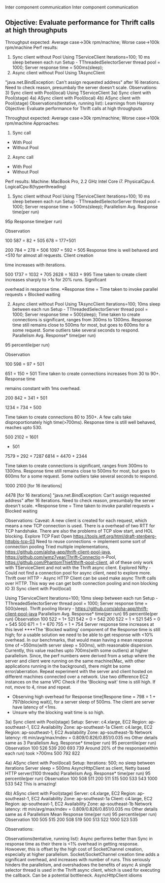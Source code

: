 Inter component communication
Inter component communication
## Objective: Evaluate performance for Thrift calls at high throughputs
Throughput expected: Average case->30k rpm/machine; Worse case->100k rpm/machine
Perf results:
1) Sync client without Pool
Using TServiceClient
Iterations=100; 10 ms sleep between each run
Setup - TThreadedSelectorServer thread pool = 1000; Server response time = 500ms(sleep);
2) Async client without Pool
Using TAsyncClient

"java.net.BindException: Can't assign requested address" after 16 iterations. Need to check reason, presumbaly the
server doesn't scale.
Observations:
3) Sync client with Pool(local)
Using TServiceClient
3a) Sync client with Pool(stage)
4a) ASync client with Pool(local)
4b) ASync client with Pool(stage)
Observations(tentative, running list):
Learnings from Haproxy
Objective: Evaluate performance for Thrift calls at high throughputs

Throughput expected: Average case->30k rpm/machine; Worse case->100k rpm/machine
Approaches:
1. Sync call
* With Pool
* Without Pool
2. Async call
* With Pool
* Without Pool

Perf results:
Machine: MacBook Pro, 2.2 GHz Intel Core i7. PhysicalCpu:4. LogicalCpu:8(hyperthreading)
1) Sync client without Pool
Using TServiceClient
Iterations=100; 10 ms sleep between each run
Setup - TThreadedSelectorServer thread pool = 1000; Server response time = 500ms(sleep);
Parallelism Avg. Response
time(per run)

95p Response
time(per run)

Observation

100 587 = 82 + 505 678 = 177+501

200 784 = 278 + 506 1097 = 592 + 505 Response time is well behaved and <510 for almost all requests. Client creation

time increases with iterations.

500 1737 = 1032 + 705 2628 = 1633 + 995 Time taken to create client increases sharply to >1s for 20% runs. Significant

overhead in response time.
*Response time = Time taken to invoke parallel requests + Blocked waiting

2) Async client without Pool
Using TAsyncClient
Iterations=100; 10ms sleep between each run
Setup - TThreadedSelectorServer thread pool = 1000; Server response time = 500(sleep);
Time taken to create connections is significant, ranges from 300ms to 1300ms. Response time still remains close to 500ms for most, but goes to
600ms for a some request. Some outliers take several seconds to respond.
Parallelism Avg.
Response*
time(per
run)

95
percentile(per
run)

Observation

100 598 = 97 +
501

651 = 150 + 501 Time taken to create connections increases from 30 to 90+. Response time

remains constant with 1ms overhead.

200 842 = 341 +
501

1234 = 734 +
500

Time taken to create connections 80 to 350+. A few calls take
disproportionately high time(>700ms). Response time is still well behaved,
reaches upto 530.

500 2102 = 1601
+ 501

7579 = 292 +
7287
6814 = 4470 +
2344

Time taken to create connections is significant, ranges from 300ms to 1300ms.
Response time still remains close to 500ms for most, but goes to 600ms for a
some request. Some outliers take several seconds to respond.

1000 2100 [for 16
iterations]

4478 [for 16
iterations] "java.net.BindException: Can't assign requested
address" after 16 iterations. Need to check reason,
presumbaly the server doesn't scale.
*Response time = Time taken to invoke parallel requests + Blocked waiting

Observations:
Caveat: A new client is created for each request, which means a new TCP connection is used.
There is a overhead of two RTT for TCP handshake. There are also the problems of TCP slow start, and HOL blocking.
Explore TCP Fast Open https://tools.ietf.org/html/draft-stenberg-httpbis-tcp-03
Need to reuse connections -> implement some sort of connection pooling
Tried multiple implementations, https://github.com/aloha-app/thrift-client-pool-java, https://github.com/wmz7year/Thrift-Connectio
n-Pool, https://github.com/PhantomThief/thrift-pool-client, all of these only work with TServiceClient and not with the Thrift async
client.
Explored Nifty - Could not find a connection pool for async client, need to explore more.
Thrift over HTTP - Async HTTP Client can be used make async Thrift calls over HTTP. This way we can get both connection pooling and
non blocking IO
3) Sync client with Pool(local)

Using TServiceClient
Iterations=100; 10ms sleep between each run
Setup - TThreadedSelectorServer thread pool = 1000; Server response time = 500(sleep).
Thrift pooling library - https://github.com/aloha-app/thrift-client-pool-java
Parallelism Avg. Response* time(per run) 95 percentile(per run) Observation
100 522 = 1+ 521 542 = 0 + 542
200 522 = 1 + 521 545 = 0 + 545
500 671 = 1 + 670 755 = 1 + 754 Server response time increases at this level
****The 'Blocked waiting' component of the Response time is still high; for a usable solution we need to be able to get response with <10%
overhead.
In our benchmarks, that would mean having a mean response time of ~550ms(with server sleep = 500ms), with reasonable dispersion.
Currently, this value reaches upto 700ms(with some outliers) at higher parallelism.
Since, the perf numbers were derived from a setup where the server and client were running on the same machine(Mac, with other
applications running in the background), there might be some error/aberration.
Repeat experiment with the server and client hosted on different machines connected over a network. Use two difference EC2
instances on the same VPC
Check if the 'Blocking wait' time is still high. If not, move to 4, rinse and repeat.
- Observing high overhead for Response time[Respone time = 798 = 1 + 797(blocking wait)], for a server sleep of 500ms. The
client are server have latency of <1ms.
- Unsure why the blocking wait time is so high.

3a) Sync client with Pool(stage)
Setup:
Server: c4.xlarge, EC2 Region: ap-southeast-1, EC2 Availability Zone: ap-southeast-1a
Client: c4.large, EC2 Region: ap-southeast-1, EC2 Availability Zone: ap-southeast-1b
Network latency: rtt min/avg/max/mdev = 0.809/0.826/0.851/0.035 ms
Other details same as 3
Parallelism Avg. Response* time(per run) 95 percentile(per run) Observation
100 526 539
200 693 739 Around 20% of the response(within each run) took >700ms
500 792 822

4a) ASync client with Pool(local)
Setup:
Iterations: 500; no sleep between iterations
Server sleep = 500ms
AsyncHttpClient as client, Netty based HTTP server(1100 threads)
Parallelism Avg. Response* time(per run) 95 percentile(per run) Observation
100 508 511
200 511 515
500 533 543
1000 533 542 This is amazing!

4b) ASync client with Pool(stage)
Server: c4.xlarge, EC2 Region: ap-southeast-1, EC2 Availability Zone: ap-southeast-1a
Client: c4.large, EC2 Region: ap-southeast-1, EC2 Availability Zone: ap-southeast-1b
Network latency: rtt min/avg/max/mdev = 0.809/0.826/0.851/0.035 ms
Other details same as 4
Parallelism Mean Response time(per run) 95 percentile(per run) Observation
100 505 515
200 508 519
500 513 522
1000 523 535

Observations:

Observations(tentative, running list):
Async performs better than Sync in response time as their there is <1% overhead in getting response. Howoever, this is offset by the high
cost of SocketChannel creation, especially at higher parallelism.
Socket/SocketChannel creation time adds a significant overhead, and increases with number of runs. This seriously hinders the
parallelism, and overshadows the benefits of async
A single selector thread is used in the Thrift async client, which is used for executing the callback. Can be a potential bottleneck.
AsyncHttpClient idioms
